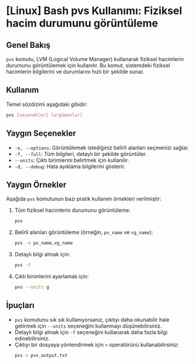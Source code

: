# [Linux] Bash pvs Kullanımı: Fiziksel hacim durumunu görüntüleme

## Genel Bakış
`pvs` komutu, LVM (Logical Volume Manager) kullanarak fiziksel hacimlerin durumunu görüntülemek için kullanılır. Bu komut, sistemdeki fiziksel hacimlerin bilgilerini ve durumlarını hızlı bir şekilde sunar.

## Kullanım
Temel sözdizimi aşağıdaki gibidir:

```bash
pvs [seçenekler] [argümanlar]
```

## Yaygın Seçenekler
- `-o, --options`: Görüntülemek istediğiniz belirli alanları seçmenizi sağlar.
- `-f, --full`: Tüm bilgileri, detaylı bir şekilde görüntüler.
- `--units`: Çıktı birimlerini belirtmek için kullanılır.
- `-d, --debug`: Hata ayıklama bilgilerini gösterir.

## Yaygın Örnekler
Aşağıda `pvs` komutunun bazı pratik kullanım örnekleri verilmiştir:

1. Tüm fiziksel hacimlerin durumunu görüntüleme:
   ```bash
   pvs
   ```

2. Belirli alanları görüntüleme (örneğin, `pv_name` ve `vg_name`):
   ```bash
   pvs -o pv_name,vg_name
   ```

3. Detaylı bilgi almak için:
   ```bash
   pvs -f
   ```

4. Çıktı birimlerini ayarlamak için:
   ```bash
   pvs --units g
   ```

## İpuçları
- `pvs` komutunu sık sık kullanıyorsanız, çıktıyı daha okunabilir hale getirmek için `--units` seçeneğini kullanmayı düşünebilirsiniz.
- Detaylı bilgi almak için `-f` seçeneğini kullanarak daha fazla bilgi edinebilirsiniz.
- Çıktıyı bir dosyaya yönlendirmek için `>` operatörünü kullanabilirsiniz:
  ```bash
  pvs > pvs_output.txt
  ```